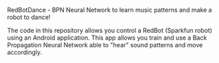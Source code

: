 RedBotDance - BPN Neural Network to learn music patterns and make a robot to dance!

The code in this repository allows you control a RedBot (Sparkfun robot) using an Android application. This app allows you train and use a Back Propagation Neural Network able to "hear" sound patterns and move accordingly.



